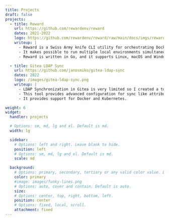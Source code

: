 ```yaml
---
title: Projects
draft: false
projects:
  - title: Reward
    url: https://github.com/rewardenv/reward
    dates: 2021-2022
    logo: https://github.com/rewardenv/reward/raw/main/docs/imgs/reward-logo.png
    writeup: |
      - Reward is a Swiss Army knife CLI utility for orchestrating Docker based development environments.
      - It makes possible to run multiple local environments simultaneously without port conflicts by utilizing common services proxying requests to the correct environment's containers.
      - Reward is written in Go, and it supports Linux, macOS and Windows (and WSL2).

  - title: Gitea LDAP Sync
    url: https://github.com/janosmiko/gitea-ldap-sync
    dates: 2022
    logo: /images/gitea-ldap-sync.png
    writeup: |
      - LDAP Synchronization in Gitea is very limited so I created a tool which is able to sync Organizations, Teams, Users and the relation (memberships) between these entities.
      - This tool provides advanced configuration for sync like attribute mapping, exclusions (list or regex based), full (addition and deletion) or assert-only syncing, and many more.
      - It provides support for Docker and Kubernetes.

weight: 6
widget:
  handler: projects

  # Options: sm, md, lg and xl. Default is md.
  width: lg

  sidebar:
    # Options: left and right. Leave blank to hide.
    position: left
    # Options: sm, md, lg and xl. Default is md.
    scale: md

  background:
    # Options: primary, secondary, tertiary or any valid color value. Default is primary.
    color: primary
    #image: images/funky-lines.png
    # Options: auto, cover and contain. Default is auto.
    size:
    # Options: center, top, right, bottom, left.
    position: center
    # Options: fixed, local, scroll.
    attachment: fixed
---
```

